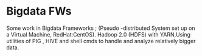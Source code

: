 # Bigdata FWs

Some work in Bigdata Frameworks ; (Pseudo -distributed System set up on a Virtual Machine, RedHat:CentOS).
Hadoop 2.0 (HDFS) with YARN,Using utilities of PIG , HIVE and shell cmds to handle and analyze relatively bigger data. 

